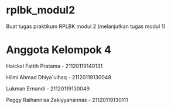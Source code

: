 # rplbk_modul2
Buat tugas praktikum RPLBK modul 2 (melanjutkan tugas modul 1)


# Anggota Kelompok 4
Haickal Fattih Pratama - 21120119140131

Hilmi Ahmad Dhiya`ulhaq - 21120119130048

Lukman Ernandi - 21120119130049

Peggy Raihannisa Zakiyyahannas - 21120119130111
